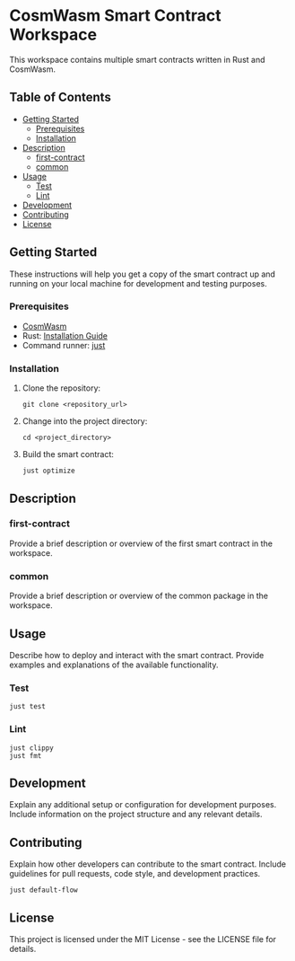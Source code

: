 # CosmWasm Smart Contract Workspace

This workspace contains multiple smart contracts written in Rust and CosmWasm.

## Table of Contents

- [Getting Started](#getting-started)
  - [Prerequisites](#prerequisites)
  - [Installation](#installation)
- [Description](#description)
  - [first-contract](#first-contract)
  - [common](#common)
- [Usage](#usage)
  - [Test](#test)
  - [Lint](#lint)
- [Development](#development)
- [Contributing](#contributing)
- [License](#license)

## Getting Started

These instructions will help you get a copy of the smart contract up and running on your local machine for development and testing purposes.

### Prerequisites

- [CosmWasm](https://github.com/CosmWasm/cosmwasm)
- Rust: [Installation Guide](https://www.rust-lang.org/tools/install)
- Command runner: [just](https://github.com/casey/just)

### Installation

1. Clone the repository:

    ```shell
    git clone <repository_url>
    ```

2. Change into the project directory:

    ```shell
    cd <project_directory>
    ```

3. Build the smart contract:

    ```shell
    just optimize
    ```

## Description

### first-contract

Provide a brief description or overview of the first smart contract in the workspace.

### common

Provide a brief description or overview of the common package in the workspace.

## Usage

Describe how to deploy and interact with the smart contract. Provide examples and explanations of the available functionality.

### Test

```shell
just test
```

### Lint

```shell
just clippy
just fmt 
```

## Development

Explain any additional setup or configuration for development purposes. Include information on the project structure and any relevant details.

## Contributing

Explain how other developers can contribute to the smart contract. Include guidelines for pull requests, code style, and development practices.

```shell
just default-flow
```

## License

This project is licensed under the MIT License - see the LICENSE file for details.
